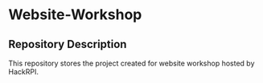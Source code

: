 # Website-Workshop

## Repository Description

This repository stores the project created for website workshop hosted by HackRPI.
